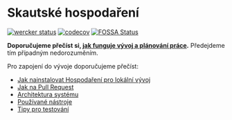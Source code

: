 # Skautské hospodaření
[![wercker status](https://app.wercker.com/status/605e6519883993559fc355cc988e08a9/s/master "wercker status")](https://app.wercker.com/project/byKey/605e6519883993559fc355cc988e08a9)
[![codecov](https://codecov.io/gh/skaut/Skautske-hospodareni/branch/master/graph/badge.svg?token=4qqp9q95cF)](https://codecov.io/gh/skaut/Skautske-hospodareni)
[![FOSSA Status](https://app.fossa.com/api/projects/git%2Bgithub.com%2Fskaut%2FSkautske-hospodareni.svg?type=shield)](https://app.fossa.com/projects/git%2Bgithub.com%2Fskaut%2FSkautske-hospodareni?ref=badge_shield)

**Doporučujeme přečíst si, [jak funguje vývoj a plánování práce](.docs/planovani-prace.md).**
Předejdeme tím případným nedorozuměním.

Pro zapojení do vývoje doporučujeme přečíst:
- [Jak nainstalovat Hospodaření pro lokální vývoj](.docs/instalace.md)
- [Jak na Pull Request](.docs/jak-na-pull-request.md)
- [Architektura systému](.docs/architektura.md)
- [Používané nástroje](.docs/nastroje.md)
- [Tipy pro testování](.docs/tipy-pro-testovani.md)
